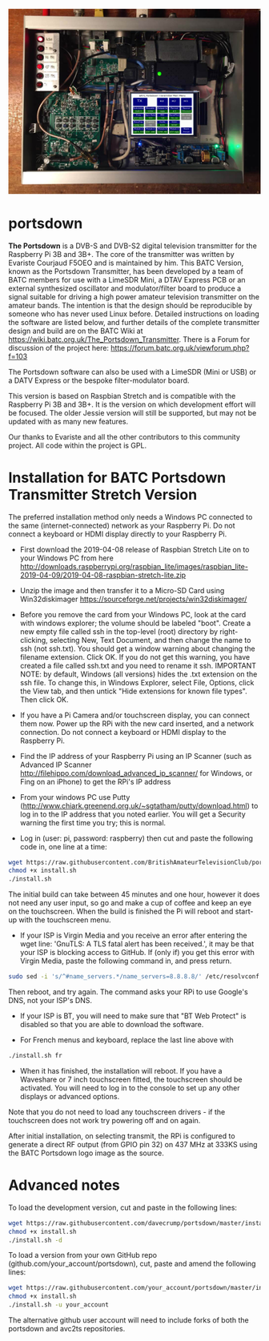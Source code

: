 ![portsdown banner](/doc/img/Portsdown3.jpg)
# portsdown

**The Portsdown** is a DVB-S and DVB-S2 digital television transmitter for the Raspberry Pi 3B and 3B+.  The core of the transmitter was written by Evariste Courjaud F5OEO and is maintained by him.  This BATC Version, known as the Portsdown Transmitter, has been developed by a team of BATC members for use with a LimeSDR Mini, a DTAV Express PCB or an external synthesized oscillator and modulator/filter board to produce a signal suitable for driving a high power amateur television transmitter on the amateur bands.  The intention is that the design should be reproducible by someone who has never used Linux before.  Detailed instructions on loading the software are listed below, and further details of the complete transmitter design and build are on the BATC Wiki at https://wiki.batc.org.uk/The_Portsdown_Transmitter.  There is a Forum for discussion of the project here: https://forum.batc.org.uk/viewforum.php?f=103

The Portsdown software can also be used with a LimeSDR (Mini or USB) or a DATV Express or the bespoke filter-modulator board.

This version is based on Raspbian Stretch and is compatible with the Raspberry Pi 3B and 3B+.  It is the version on which development effort will be focused.  The older Jessie version will still be supported, but may not be updated with as many new features.

Our thanks to Evariste and all the other contributors to this community project.  All code within the project is GPL.

# Installation for BATC Portsdown Transmitter Stretch Version

The preferred installation method only needs a Windows PC connected to the same (internet-connected) network as your Raspberry Pi.  Do not connect a keyboard or HDMI display directly to your Raspberry Pi.

- First download the 2019-04-08 release of Raspbian Stretch Lite on to your Windows PC from here http://downloads.raspberrypi.org/raspbian_lite/images/raspbian_lite-2019-04-09/2019-04-08-raspbian-stretch-lite.zip

- Unzip the image and then transfer it to a Micro-SD Card using Win32diskimager https://sourceforge.net/projects/win32diskimager/

- Before you remove the card from your Windows PC, look at the card with windows explorer; the volume should be labeled "boot".  Create a new empty file called ssh in the top-level (root) directory by right-clicking, selecting New, Text Document, and then change the name to ssh (not ssh.txt).  You should get a window warning about changing the filename extension.  Click OK.  If you do not get this warning, you have created a file called ssh.txt and you need to rename it ssh.  IMPORTANT NOTE: by default, Windows (all versions) hides the .txt extension on the ssh file.  To change this, in Windows Explorer, select File, Options, click the View tab, and then untick "Hide extensions for known file types". Then click OK.

- If you have a Pi Camera and/or touchscreen display, you can connect them now.  Power up the RPi with the new card inserted, and a network connection.  Do not connect a keyboard or HDMI display to the Raspberry Pi. 

- Find the IP address of your Raspberry Pi using an IP Scanner (such as Advanced IP Scanner http://filehippo.com/download_advanced_ip_scanner/ for Windows, or Fing on an iPhone) to get the RPi's IP address 

- From your windows PC use Putty (http://www.chiark.greenend.org.uk/~sgtatham/putty/download.html) to log in to the IP address that you noted earlier.  You will get a Security warning the first time you try; this is normal.

- Log in (user: pi, password: raspberry) then cut and paste the following code in, one line at a time:

```sh
wget https://raw.githubusercontent.com/BritishAmateurTelevisionClub/portsdown/master/install.sh
chmod +x install.sh
./install.sh
```

The initial build can take between 45 minutes and one hour, however it does not need any user input, so go and make a cup of coffee and keep an eye on the touchscreen.  When the build is finished the Pi will reboot and start-up with the touchscreen menu.

- If your ISP is Virgin Media and you receive an error after entering the wget line: 'GnuTLS: A TLS fatal alert has been received.', it may be that your ISP is blocking access to GitHub.  If (only if) you get this error with Virgin Media, paste the following command in, and press return.
```sh
sudo sed -i 's/^#name_servers.*/name_servers=8.8.8.8/' /etc/resolvconf.conf
```
Then reboot, and try again.  The command asks your RPi to use Google's DNS, not your ISP's DNS.

- If your ISP is BT, you will need to make sure that "BT Web Protect" is disabled so that you are able to download the software.

- For French menus and keyboard, replace the last line above with 
```sh
./install.sh fr
```

- When it has finished, the installation will reboot.  If you have a Waveshare or 7 inch touchscreen fitted, the touchscreen should be activated.  You will need to log in to the console to set up any other displays or advanced options.

Note that you do not need to load any touchscreen drivers - if the touchscreen does not work try powering off and on again.

After initial installation, on selecting transmit, the RPi is configured to generate a direct RF output (from GPIO pin 32) on 437 MHz at 333KS using the BATC Portsdown logo image as the source.  

# Advanced notes

To load the development version, cut and paste in the following lines:

```sh
wget https://raw.githubusercontent.com/davecrump/portsdown/master/install.sh
chmod +x install.sh
./install.sh -d
```

To load a version from your own GitHub repo (github.com/your_account/portsdown), cut, paste and amend the following lines:
```sh
wget https://raw.githubusercontent.com/your_account/portsdown/master/install.sh
chmod +x install.sh
./install.sh -u your_account
```
The alternative github user account will need to include forks of both the portsdown and avc2ts repositories.

